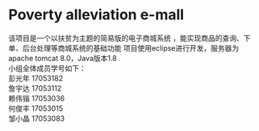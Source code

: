 # Poverty alleviation e-mall
该项目是一个以扶贫为主题的简易版的电子商城系统 ，能实现商品的查询、下单、后台处理等商城系统的基础功能 
项目使用eclipse进行开发，服务器为apache tomcat 8.0，Java版本1.8    
小组全体成员学号如下：  
彭光年 17053182  
詹宇达 17053112   
赖伟锴 17053036  
何俊丰 17053015  
邹小晶 17053083
